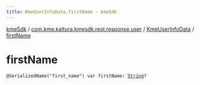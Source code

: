 ```yaml
---
title: KmeUserInfoData.firstName - kmeSdk
---
```


[kmeSdk](../../index.html) / [com.kme.kaltura.kmesdk.rest.response.user](../index.html) / [KmeUserInfoData](index.html) / [firstName](./first-name.html)

# firstName

`@SerializedName("first_name") var firstName: `[`String`](https://kotlinlang.org/api/latest/jvm/stdlib/kotlin/-string/index.html)`?`